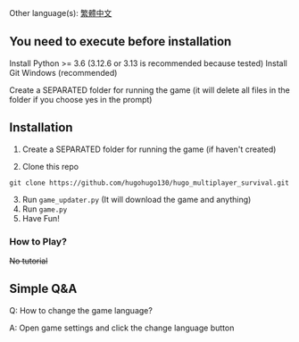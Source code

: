 Other language(s): [繁體中文](README_zhtw.md)
## You need to execute before installation
Install Python >= 3.6 (3.12.6 or 3.13 is recommended because tested)
Install Git 
Windows (recommended)

Create a SEPARATED folder for running the game (it will delete all files in the folder if you choose yes in the prompt)

## Installation
1. Create a SEPARATED folder for running the game (if haven't created)
<!-- 2. Run game_updater.py to install / update the game
3. Wait for downloaded and installed / updated
4. Close the updater window
5. Open game.py
6. Have Fun! -->
2. Clone this repo
```
git clone https://github.com/hugohugo130/hugo_multiplayer_survival.git
```
3. Run ```game_updater.py``` (It will download the game and anything)
4. Run ```game.py```
5. Have Fun!

### How to Play?
~~No tutorial~~

## Simple Q&A
Q: How to change the game language?

A: Open game settings and click the change language button

